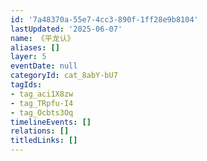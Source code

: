 ```yaml
---
id: '7a48370a-55e7-4cc3-890f-1ff28e9b8104'
lastUpdated: '2025-06-07'
name: 《平龙认》
aliases: []
layer: 5
eventDate: null
categoryId: cat_8abY-bU7
tagIds:
- tag_aci1X8zw
- tag_TRpfu-I4
- tag_Ocbts3Oq
timelineEvents: []
relations: []
titledLinks: []
---
```


